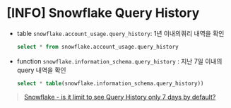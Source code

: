 # [INFO] Snowflake Query History

- table `snowflake.account_usage.query_history`: 1년 이내의쿼리 내역을 확인
	```sql
	select * from snowflake.account_usage.query_history
	```
- function `snowflake.information_schema.query_history` : 지난 7일 이내의 query 내역을 확인
	```sql
	select * table(snowflake.information_schema.query_history))
	```
> [Snowflake - is it limit to see Query History only 7 days by default?](https://stackoverflow.com/questions/58716114/snowflake-is-it-limit-to-see-query-history-only-7-days-by-default)
